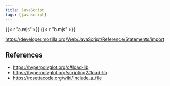 ```yaml
---
title: JavaScript
tags: [javascript]
---
```


{{< r "a.mjs" >}}
{{< r "b.mjs" >}}

<https://developer.mozilla.org/Web/JavaScript/Reference/Statements/import>

## References

- <https://hyperpolyglot.org/c#load-lib>
- <https://hyperpolyglot.org/scripting2#load-lib>
- <https://rosettacode.org/wiki/Include_a_file>
